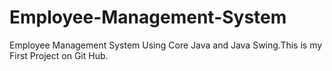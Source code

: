 # Employee-Management-System
Employee Management System Using Core Java and Java Swing.This is my First Project on Git Hub.
